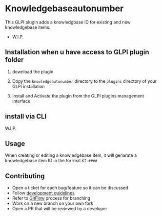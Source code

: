 # Knowledgebaseautonumber

This GLPI plugin adds a knowledgbase ID for existing and new knowledgebase items.

* W.I.P.

## Installation when u have access to GLPI plugin folder

1. download the plugin

2. Copy the `knowledgeautonumber` directory to the `plugins` directory of your GLPI installation

3. Install and Activate the plugin from the GLPI plugins management interface.

## install via CLI

W.I.P.

## Usage

When creating or editing a knowledgebase item, it will genarate a knowledgebase item ID in the forrmat `KI-#### `

## Contributing

* Open a ticket for each bug/feature so it can be discussed
* Follow [development guidelines](http://glpi-developer-documentation.readthedocs.io/en/latest/plugins/index.html)
* Refer to [GitFlow](http://git-flow.readthedocs.io/) process for branching
* Work on a new branch on your own fork
* Open a PR that will be reviewed by a developer
